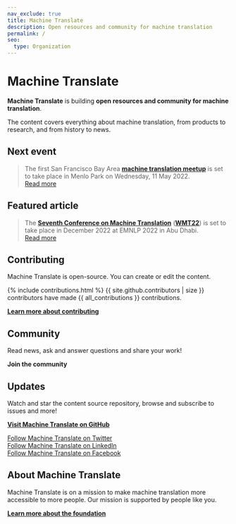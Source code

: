```yaml
---
nav_exclude: true
title: Machine Translate
description: Open resources and community for machine translation
permalink: /
seo:
  type: Organization
---
```


# Machine Translate

**Machine Translate** is building **open resources and community for machine translation**.

The content covers everything about machine translation, from products to research, and from history to news.

## Next event

> The first San Francisco Bay Area [**machine translation meetup**](https://www.meetup.com/machinetranslate/events/285533813/) is set to take place in Menlo Park on Wednesday, 11 May 2022.  
> [Read more](https://www.meetup.com/machinetranslate/events/285533813/)


## Featured article

> The [**Seventh Conference on Machine Translation**](/wmt22) ([**WMT22**](/wmt22)) is set to take place in December 2022 at EMNLP 2022 in Abu Dhabi.  
> [Read more](/wmt22)


## Contributing

Machine Translate is open-source. You can create or edit the content.

{% include contributions.html %}
{{ site.github.contributors | size }} contributors have made {{ all_contributions }} contributions.

[**Learn more about contributing**](/contributing/contributing.md)


## Community

Read news, ask and answer questions and share your work!

<a data-tf-slider="ndac7OIs" data-tf-width="550" data-tf-iframe-props="title=Machine Translate | Open resources and community for machine translation" data-tf-medium="snippet" style="cursor:pointer; font-weight: bolder">
   Join the community
</a>
<script src="//embed.typeform.com/next/embed.js"></script>


## Updates

Watch and star the content source repository, browse and subscribe to issues and more!

[**Visit Machine Translate on GitHub**](https://github.com/machinetranslate)

[Follow Machine Translate on Twitter](https://twitter.com/machtranslate)  
[Follow Machine Translate on LinkedIn](https://linkedin.com/company/machinetranslate)  
[Follow Machine Translate on Facebook](https://facebook.com/machinetranslate)


## About Machine Translate

Machine Translate is on a mission to make machine translation more accessible to more people.
Our mission is supported by people like you.

[**Learn more about the foundation**](/about.md)
